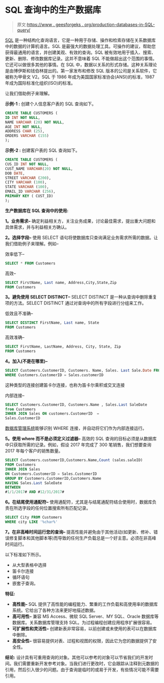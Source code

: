 # SQL 查询中的生产数据库

> 原文:[https://www . geesforgeks . org/production-databases-in-SQL-query/](https://www.geeksforgeeks.org/production-databases-in-sql-queries/)

[SQL](https://www.geeksforgeeks.org/sql-tutorial/) 是一种结构化查询语言，它是一种用于存储、操作和检索存储在关系数据库中的数据的计算机语言。SQL 是最强大的数据处理工具。可操作的建议，帮助您获得最通用的语言，并创建美观、有效的查询。SQL 被有效地用于插入、搜索、更新、删除、修改数据库记录。这并不意味着 SQL 不能做超出这个范围的事情。它还可以做很多其他的事情。在 SQL 中，数据以关系的形式存储。这种关系理论是由博伊斯和钱伯林提出的。第一家发布和修改 SQL 版本的公司是关系软件，它被称为甲骨文 V2。SQL 于 1986 年成为美国国家标准协会(ANSI)的标准，1987 年成为国际标准化组织(ISO)的标准。

让我们借助例子来理解。

**示例-1 :**
创建个人信息客户表的 SQL 查询如下。

```sql
CREATE TABLE CUSTOMERS (
ID INT NOT NULL,
NAME VARCHAR (20) NOT NULL,
AGE INT NOT NULL,
ADDRESS CHAR (25),
ORDERS VARCHAR (155)
);
```

**示例-2 :**
创建客户表的 SQL 查询如下。

```sql
CREATE TABLE CUSTOMERS (
CUS_ID INT NOT NULL,
CUST_NAME VARCHAR(20) NOT NULL,
DOB DATE,
STREET VARCHAR (200),
CITY VARCHAR (100),
STATE VARCHAR (100),
EMAIL_ID VARCHAR (256),
PRIMARY KEY ( CUST_ID)
);
```

**生产数据库在 SQL 查询中的使用:**

**1。业务需求–**
确定利益相关方，关注业务成果，讨论最佳需求，提出重大问题和具体需求，并与利益相关方确认。

**2。选择字段–**
使用 SELECT 语句将使数据库只查询满足业务需求所需的数据。让我们借助例子来理解。例如–

效率低下–

```sql
SELECT * FROM Customers     
```

高效–

```sql
SELECT FirstName, Last name, Address,City,State,Zip  
FROM Customers       
```

**3。避免使用 SELECT DISTINCT–**
SELECT DISTINCT 是一种从查询中删除重复项的方法。SELECT DISTINCT 通过对查询中的所有字段进行分组来工作。

低效且不准确–

```sql
SELECT DISTINCT FirstName, Last name, State 
FROM Customers       
```

高效准确–

```sql
SELECT FirstName, LastName, Address, City, State, Zip              
FROM Customers        
```

**4。加入(不是在哪里)–**

```sql
SELECT Customers.CustomerID, Customers. Name, Sales. Last Sale.Date FROM Customers, Sales 
WHERE Customers.CustomerID = Sales.customerID 
```

这种类型的连接创建笛卡尔连接，也称为笛卡尔乘积或交叉连接

内部连接–

```sql
SELECT Customers.CustomerID, Customers.Name , Sales.Last SaleDate  
from Customers 
INNER JOIN Sales ON customers.CustomerID  = 
Sales.CustomerID 
```

[数据库管理系统](https://www.geeksforgeeks.org/introduction-of-dbms-database-management-system-set-1/)能够识别 WHERE 连接，并自动将它们作为内部连接运行。

**5。使用 where 而不是必须定义过滤器–**
高效的 SQL 查询的目标必须是从数据库中只获取所需的记录。例如，假设 2017 年完成了 300 笔销售，我们想要查询 2017 年每个客户的销售数量。

```sql
SELECT Customers.customerID,Customers.Name,Count (sales.saleID)
FROM Customers
INNER JOIN Sales       
ON Customers.CustomerID = Sales.CustomerID        
GROUP BY Customers.CustomerID,Customers.Name      
HAVING Sales.Last SaleDate 
BETWEEN     
#1/1/2017# AND #12/31/2017#
```

**6。在结尾使用通配符–**
使用通配符，尤其是与结尾通配符结合使用时，数据库负责在所选字段的任何位置搜索所有匹配记录。

```sql
SELECT City FROM Customers                     
WHERE city LIKE '%char%' 
```

**7。在非高峰时间运行您的查询–**
提高性能并避免由于其他活动(如更新、修补、错误修复脚本和其他脚本等)而导致的任何生产负载总是一个好主意。必须在非高峰时间运行。

以下标准如下所示。

*   从大型表格中选择
*   笛卡尔连接
*   循环语句
*   嵌套子查询。

**特征:**

*   **高性能–**
    SQL 提供了高性能的编程能力、繁重的工作负载和高使用率的数据库系统。它给出了各种方法来更好地描述数据。
*   **高可用性–**
    兼容 MS Access、微软 SQL Server、MY SQL、Oracle 数据库等数据库。关系数据库管理支持 SQL。为过程编程创建应用程序扩展很容易。
*   **可扩展性和灵活性–**
    创建新表非常容易，以前创建或未使用的表可以在数据库中删除。
*   **高安全性–**
    很容易提供对表、过程和视图的权限，因此它为您的数据提供了安全性。

**结论:**
设计具有可重用查询的对象。其他可以参考的对象可以节省我们的开发时间。我们需要重新开发参考对象。当我们进行更改时，它会跟踪从注释到元数据的引用，然后引入很少的问题。由于查询是临时的或易于开发，有些情况可能不需要引用。